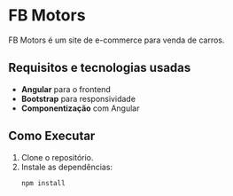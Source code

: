 # FB Motors

FB Motors é um site de e-commerce para venda de carros.

## Requisitos e tecnologias usadas

- **Angular** para o frontend
- **Bootstrap** para responsividade
- **Componentização** com Angular

## Como Executar

1. Clone o repositório.
2. Instale as dependências:
   ```bash
   npm install
